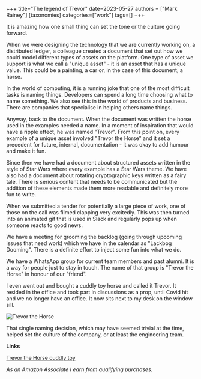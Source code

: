 +++
title="The legend of Trevor"
date=2023-05-27
authors = ["Mark Rainey"]
[taxonomies]
categories=["work"]
tags=[]
+++

It is amazing how one small thing can set the tone or the culture going forward.

<!-- more -->

When we were designing the technology that we are currently working on, a distributed ledger, a colleague created a document that set out how we could model different types of assets on the platform.  One type of asset we support is what we call a "unique asset" - it is an asset that has a unique value. This could be a painting, a car or, in the case of this document, a horse. 

In the world of computing, it is a running joke that one of the most difficult tasks is naming things. Developers can spend a long time choosing what to name something. We also see this in the world of products and business. There are companies that specialise in helping others name things.

Anyway, back to the document. When the document was written the horse used in the examples needed a name. In a moment of inspiration that would have a ripple effect, he was named "Trevor". From this point on, every example of a unique asset involved "Trevor the Horse" and it set a precedent for future, internal, documentation - it was okay to add humour and make it fun.

Since then we have had a document about structured assets written in the style of Star Wars where every example has a Star Wars theme. We have also had a document about rotating cryptographic keys written as a fairy tale. There is serious content that needs to be communicated but the addition of these elements made them more readable and definitely more fun to write.

When we submitted a tender for potentially a large piece of work, one of those on the call was filmed clapping very excitedly. This was then turned into an animated gif that is used in Slack and regularly pops up when someone reacts to good news.

We have a meeting for grooming the backlog (going through upcoming issues that need work) which we have in the calendar as "Lackbog Dooming". There is a definite effort to inject some fun into what we do.

We have a WhatsApp group for current team members and past alumni. It is a way for people just to stay in touch. The name of that group is "Trevor the Horse" in honour of our "friend".

I even went out and bought a cuddly toy horse and called it Trevor. It resided in the office and took part in discussions as a prop, until Covid hit and we no longer have an office. It now sits next to my desk on the window sill.

<img src="/posts/Trevor.png" title="Trevor the Horse" class="mid-image"></img><p></p>
That single naming decision, which may have seemed trivial at the time, helped set the culture of the company, or at least the engineering team.

__Links__

[Trevor the Horse cuddly toy](https://amzn.to/439xX5J)

*As an Amazon Associate I earn from qualifying purchases.*
